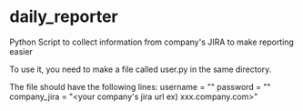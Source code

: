 # daily_reporter
Python Script to collect information from company's JIRA to make reporting easier

To use it, you need to make a file called user.py in the same directory. 

The file should have the following lines:
username = "<your username for JIRA>" 
password = "<your password for JIRA>"
company_jira = "<your company's jira url ex) xxx.company.com>"
